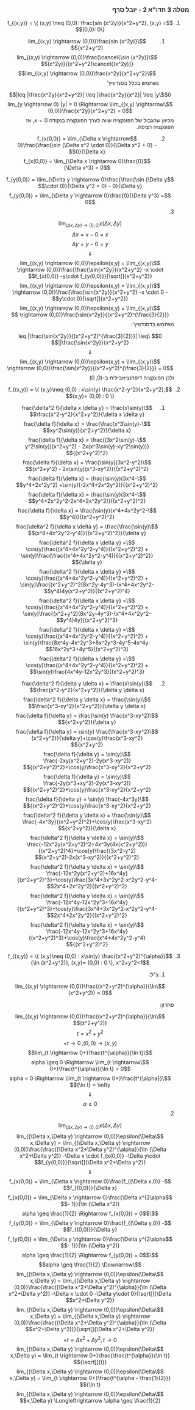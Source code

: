 <style>
    html {
        direction: rtl;
    }
    eqn, table, .katex {
        direction: ltr;
    }
</style>

### מטלה 3 חדו"א 2 - יובל סרף
1.
    $$f_{(x,y)} = \{ (x,y) \neq (0,0): \frac{sin (x^2y)}{x^2+y^2}, (x,y) = (0,0): 0\}$$

    1. $$\lim_{(x,y) \rightarrow (0,0)}\frac{sin (x^2y)}{x^2+y^2}$$
    $$\lim_{(x,y) \rightarrow (0,0)}\frac{\cancel{\sin (x^2y)}(x^2y)}{(x^2+y^2)\cancel{(x^2y)}}$$
    $$\lim_{(x,y) \rightarrow (0,0)}\frac{x^2y}{x^2+y^2}$$
    נשתמש בכלל בסנדוויץ'

    $$0\leq |\frac{x^2y}{x^2+y^2}| \leq |\frac{x^2y}{x^2}| \leq |y|$$
    $$\lim_{y \rightarrow 0} |y| = 0 \Rightarrow \lim_{(x,y) \rightarrow (0,0)}\frac{x^2y}{x^2+y^2} = 0$$
    מכיוון שהגבול של הפונקציה שווה לערך הפונקציה בנקודה $x=0$, אז הפונקציה רציפה.

    2. $$f_{x(0,0)} = \lim_{\Delta x \rightarrow 0}\frac{\frac{\sin (\Delta x^2 \cdot 0)}{\Delta x^2 + 0} - 0}{\Delta x}$$
    $$f_{x(0,0)} = \lim_{\Delta x \rightarrow 0}\frac{0}{\Delta x^3} = 0$$

    $$f_{y(0,0)} = \lim_{\Delta y \rightarrow 0}\frac{\frac{\sin (\Delta y \cdot 0)}{\Delta y^2 + 0} - 0}{\Delta y}$$
    $$f_{y(0,0)} = \lim_{\Delta y \rightarrow 0}\frac{0}{\Delta y^3} = 0$$
    3. 


    $$\lim_{(\Delta x,\Delta y) \rightarrow (0,0)}\epsilon(\Delta x,\Delta y)$$
    $$\Delta x = x- 0 = x$$
    $$\Delta y = y- 0 = y$$
    $$\Downarrow$$
    $$\lim_{(x,y) \rightarrow (0,0)}\epsilon(x,y) = \lim_{(x,y) \rightarrow (0,0)}\frac{\frac{\sin{x^2y}}{x^2+y^2} -x \cdot f_{x(0,0)} -y\cdot f_{y(0,0)}}{\sqrt[]{x^2+y^2}}$$
    $$\lim_{(x,y) \rightarrow (0,0)}\epsilon(x,y) = \lim_{(x,y) \rightarrow (0,0)}\frac{\frac{\sin{x^2y}}{x^2+y^2} -x \cdot 0 -y\cdot 0}{\sqrt[]{x^2+y^2}}$$
    $$\lim_{(x,y) \rightarrow (0,0)}\epsilon(x,y) = \lim_{(x,y) \rightarrow (0,0)}\frac{\sin{x^2y}}{(x^2+y^2)^{\frac{3}{2}}} $$
    נשתמש בדסנדוויץ':  

    $$0 \leq |\frac{\sin{x^2y}}{(x^2+y^2)^{\frac{3}{2}}}| \leq |\frac{\sin{x^2y}}{x^2+y^2}|$$
    $$\Downarrow$$
    $$\lim_{(x,y) \rightarrow (0,0)}\epsilon(x,y) = \lim_{(x,y) \rightarrow (0,0)}\frac{\sin{x^2y}}{(x^2+y^2)^{\frac{3}{2}}}  = 0$$
    ולכן הפונקציה דיפרנציאבילית ב-$(0,0)$
2.
    $$f_{(x,y)} = \{ (x,y)\neq (0,0) : x\sin(y) \frac{x^2-y^2}{x^2+y^2}, (x,y)= (0,0) : 0 \}$$
    1. $$\frac{\delta^2 f}{\delta x \delta y} = \frac{x\sin(y) \frac{x^2-y^2}{x^2+y^2}}{\delta x \delta y}$$
    $$\frac{\delta f}{\delta x} = \frac{\frac{x^3\sin(y)-xy^2\sin(y)}{x^2+y^2}}{\delta x}$$
    $$\frac{\delta f}{\delta x} = \frac{(3x^2\sin(y)-y^2\sin(y))(x^2+y^2) - 2x(x^3\sin(y)-xy^2\sin(y))}{(x^2+y^2)^2}$$
    $$\frac{\delta f}{\delta x} = \frac{\sin(y)(3x^2-y^2)(x^2+y^2) - 2x\sin(y)(x^3-xy^2)}{(x^2+y^2)^2}$$
    $$\frac{\delta f}{\delta x} = \frac{\sin(y)(3x^4-y^4+2x^2y^2) +\sin(y)(-2x^4+2x^2y^2)}{(x^2+y^2)^2}$$
    $$\frac{\delta f}{\delta x} = \frac{\sin(y)(3x^4-y^4+2x^2y^2-2x^4+2x^2y^2)}{(x^2+y^2)^2}$$
    $$\frac{\delta f}{\delta x} = \frac{\sin(y)(x^4+4x^2y^2-y^4)}{(x^2+y^2)^2}$$
    $$\frac{\delta^2 f}{\delta x \delta y} = \frac{\frac{\sin(y)(x^4+4x^2y^2-y^4)}{(x^2+y^2)^2}}{\delta y}$$
    $$\frac{\delta^2 f}{\delta x \delta y} = \cos(y)\frac{(x^4+4x^2y^2-y^4)}{(x^2+y^2)^2} + \sin(y)\frac{\frac{(x^4+4x^2y^2-y^4)}{(x^2+y^2)^2}}{\delta y}$$
    $$\frac{\delta^2 f}{\delta x \delta y} = \cos(y)\frac{(x^4+4x^2y^2-y^4)}{(x^2+y^2)^2} + \sin(y)\frac{(x^2+y^2)^2(8x^2y-4y^3)-(x^4+4x^2y^2-y^4)4y(x^2+y^2)}{(x^2+y^2)^4}$$
    $$\frac{\delta^2 f}{\delta x \delta y} = \cos(y)\frac{(x^4+4x^2y^2-y^4)}{(x^2+y^2)^2} + \sin(y)\frac{(x^2+y^2)(8x^2y-4y^3)-(x^4+4x^2y^2-y^4)4y}{(x^2+y^2)^3}$$
    $$\frac{\delta^2 f}{\delta x \delta y} = \cos(y)\frac{(x^4+4x^2y^2-y^4)}{(x^2+y^2)^2} + \sin(y)\frac{8x^4y-4x^2y^3+8x^2y^3-4y^5-4x^4y-16x^2y^3+4y^5}{(x^2+y^2)^3}$$
    $$\frac{\delta^2 f}{\delta x \delta y} = \cos(y)\frac{(x^4+4x^2y^2-y^4)}{(x^2+y^2)^2} + \sin(y)\frac{4x^4y-12x^2y^3}{(x^2+y^2)^3}$$

    2. $$\frac{\delta^2 f}{\delta y \delta x} = \frac{x\sin(y) \frac{x^2-y^2}{x^2+y^2}}{\delta y \delta x}$$
    $$\frac{\delta^2 f}{\delta y \delta x} = \frac{\sin(y) \frac{x^3-xy^2}{x^2+y^2}}{\delta y \delta x}$$
    $$\frac{\delta f}{\delta y} = \frac{\sin(y) \frac{x^3-xy^2}{x^2+y^2}}{\delta y}$$
    $$\frac{\delta f}{\delta y} = \sin(y) \frac{\frac{x^3-xy^2}{x^2+y^2}}{\delta y}+\cos(y)\frac{x^3-xy^2}{x^2+y^2}$$
    $$\frac{\delta f}{\delta y} = \sin(y) \frac{-2xy(x^2+y^2)-2y(x^3-xy^2)}{(x^2+y^2)^2}+\cos(y)\frac{x^3-xy^2}{x^2+y^2}$$
    $$\frac{\delta f}{\delta y} = \sin(y) \frac{-2y(x^3+xy^2)-2y(x^3-xy^2)}{(x^2+y^2)^2}+\cos(y)\frac{x^3-xy^2}{x^2+y^2}$$
    $$\frac{\delta f}{\delta y} = \sin(y) \frac{-4x^3y}{(x^2+y^2)^2}+\cos(y)\frac{x^3-xy^2}{x^2+y^2}$$
    $$\frac{\delta^2 f}{\delta y \delta x} = \frac{\sin(y) \frac{-4x^3y}{(x^2+y^2)^2}+\cos(y)\frac{x^3-xy^2}{x^2+y^2}}{\delta x}$$
    $$\frac{\delta^2 f}{\delta y \delta x} = \sin(y) \frac{-12x^2y(x^2+y^2)^2+4x^3y(4x(x^2+y^2))}{(x^2+y^2)^4}+\cos(y)\frac{(3x^2-y^2)(x^2+y^2)-2x(x^3-xy^2)}{(x^2+y^2)^2}$$
    $$\frac{\delta^2 f}{\delta y \delta x} = \sin(y) \frac{-12x^2y(x^2+y^2)+16x^4y}{(x^2+y^2)^3}+\cos(y)\frac{3x^4+3x^2y^2-x^2y^2-y^4-2x^4+2x^2y^2}{(x^2+y^2)^2}$$
    $$\frac{\delta^2 f}{\delta y \delta x} = \sin(y) \frac{-12x^4y-12x^2y^3+16x^4y}{(x^2+y^2)^3}+\cos(y)\frac{3x^4+3x^2y^2-x^2y^2-y^4-2x^4+2x^2y^2}{(x^2+y^2)^2}$$
    $$\frac{\delta^2 f}{\delta y \delta x} = \sin(y) \frac{-12x^4y-12x^2y^3+16x^4y}{(x^2+y^2)^3}+\cos(y)\frac{x^4+4x^2y^2-y^4}{(x^2+y^2)^2}$$
3.
    $$f_{(x,y)} = \{ (x,y)\neq (0,0) : x\sin(y) \frac{(x^2+y^2)^{\alpha}}{\ln (x^2+y^2)}, (x,y)= (0,0) : 0 \}, x^2+y^2<1$$
    1. צ"ל:  

    $$\lim_{(x,y) \rightarrow (0,0)}\frac{(x^2+y^2)^{\alpha}}{\ln (x^2+y^2)} = 0$$

    פתרון:  

    $$\lim_{(x,y) \rightarrow (0,0)}\frac{(x^2+y^2)^{\alpha}}{\ln (x^2+y^2)}$$
    $$t = x^2+y^2$$
    $$(x,y) \rightarrow (0,0), t\rightarrow 0+$$
    $$\lim_{t \rightarrow 0+}\frac{t^{\alpha}}{\ln t}$$
    $$\alpha \geq 0 \Rightarrow \lim_{t \rightarrow 0+}\frac{t^{\alpha}}{\ln t} = 0$$
    $$\alpha < 0 \Rightarrow \lim_{t \rightarrow 0+}\frac{t^{\alpha}}{\ln t} = \infty$$
    $$\Downarrow$$
    $$\alpha \geq 0$$
    2. 

    $$\lim_{(\Delta x,\Delta y) \rightarrow (0,0)}\epsilon(\Delta x,\Delta y)$$
    $$\lim_{(\Delta x,\Delta y) \rightarrow (0,0)}\epsilon(\Delta x,\Delta y) = \lim_{(\Delta x,\Delta y) \rightarrow (0,0)}\frac{\frac{(\Delta x^2+\Delta y^2)^{\alpha}}{\ln (\Delta x^2+\Delta y^2)} -\Delta x \cdot f_{x(0,0)} -\Delta y\cdot f_{y(0,0)}}{\sqrt[]{\Delta x^2+\Delta y^2}}$$
    $$\Downarrow$$
    $$f_{x(0,0)} = \lim_{\Delta x \rightarrow 0}\frac{f_{(\Delta x,0)} - f_{(0,0)}}{\Delta x}$$
    $$f_{x(0,0)} = \lim_{\Delta x \rightarrow 0}\frac{\Delta x^{2\alpha - 1}}{\ln (\Delta x^2)}$$
    $$\alpha \geq \frac{1}{2} \Rightarrow f_{x(0,0)} = 0$$
    $$f_{y(0,0)} = \lim_{\Delta y \rightarrow 0}\frac{f_{(\Delta y,0)} - f_{(0,0)}}{\Delta y}$$
    $$f_{y(0,0)} = \lim_{\Delta y \rightarrow 0}\frac{\Delta y^{2\alpha - 1}}{\ln (\Delta y^2)}$$
    $$\alpha \geq \frac{1}{2} \Rightarrow f_{y(0,0)} = 0$$
    $$\alpha \geq \frac{1}{2} \Downarrow$$
    $$\lim_{(\Delta x,\Delta y) \rightarrow (0,0)}\epsilon(\Delta x,\Delta y) = \lim_{(\Delta x,\Delta y) \rightarrow (0,0)}\frac{\frac{(\Delta x^2+\Delta y^2)^{\alpha}}{\ln (\Delta x^2+\Delta y^2)} -\Delta x \cdot 0 -\Delta y\cdot 0}{\sqrt[]{\Delta x^2+\Delta y^2}}$$
    $$\lim_{(\Delta x,\Delta y) \rightarrow (0,0)}\epsilon(\Delta x,\Delta y) = \lim_{(\Delta x,\Delta y) \rightarrow (0,0)}\frac{\frac{(\Delta x^2+\Delta y^2)^{\alpha}}{\ln (\Delta x^2+\Delta y^2)}}{\sqrt[]{\Delta x^2+\Delta y^2}}$$
    $$t = \Delta x^2+\Delta y^2, t \rightarrow 0+$$
    $$\lim_{(\Delta x,\Delta y) \rightarrow (0,0)}\epsilon(\Delta x,\Delta y) = \lim_{t \rightarrow 0+}\frac{\frac{t^{\alpha}}{\ln t}}{\sqrt[]{t}}$$
    $$\lim_{(\Delta x,\Delta y) \rightarrow (0,0)}\epsilon(\Delta x,\Delta y) = \lim_{t \rightarrow 0+}\frac{t^{\alpha - \frac{1}{2}}}{\ln t}$$
    $$\lim_{(\Delta x,\Delta y) \rightarrow (0,0)}\epsilon(\Delta x,\Delta y) \Longleftrightarrow \alpha \geq \frac{1}{2}$$